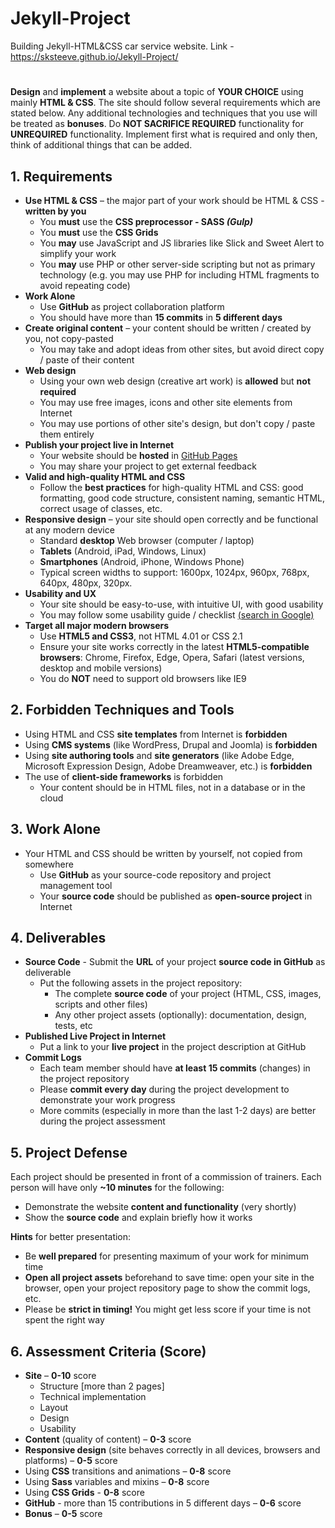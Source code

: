 # Jekyll-Project

Building Jekyll-HTML&CSS car service website.
Link - https://sksteeve.github.io/Jekyll-Project/ 
#
**Design** and **implement** a website about a topic of **YOUR CHOICE** using mainly **HTML & CSS**. The site should follow several requirements which are stated below. Any additional technologies and techniques that you use will be treated as **bonuses**. Do **NOT SACRIFICE REQUIRED** functionality for **UNREQUIRED** functionality. Implement first what is required and only then, think of additional things that can be added.

## **1. Requirements**
* **Use HTML & CSS** – the major part of your work should be HTML & CSS - **written by you**	
	* You **must** use the **CSS preprocessor - SASS _(Gulp)_**
	* You **must** use the **CSS Grids**
	* You **may** use JavaScript and JS libraries like Slick and Sweet Alert to simplify your work
	* You **may** use PHP or other server-side scripting but not as primary technology (e.g. you may use PHP for including HTML fragments to avoid repeating code)
* **Work Alone**
	* Use **GitHub** as project collaboration platform
	* You should have more than **15 commits** in **5 different days**
* **Create original content** – your content should be written / created by you, not copy-pasted
	* You may take and adopt ideas from other sites, but avoid direct copy / paste of their content
* **Web design**
	* Using your own web design (creative art work) is **allowed** but **not required**
	* You may use free images, icons and other site elements from Internet
	* You may use portions of other site's design, but don't copy / paste them entirely
* **Publish your project live in Internet**
	* Your website should be **hosted** in [GitHub Pages](https://pages.github.com/)
	* You may share your project to get external feedback
* **Valid and high-quality HTML and CSS**   
	* Follow the **best practices** for high-quality HTML and CSS: good formatting, good code structure, consistent naming, semantic HTML, correct usage of classes, etc.
* **Responsive design** – your site should open correctly and be functional at any modern device
	* Standard **desktop** Web browser (computer / laptop)
	* **Tablets** (Android, iPad, Windows, Linux)
	* **Smartphones** (Android, iPhone, Windows Phone)
	* Typical screen widths to support: 1600px, 1024px, 960px, 768px, 640px, 480px, 320px.
* **Usability and UX**
	* Your site should be easy-to-use, with intuitive UI, with good usability
	* You may follow some usability guide / checklist [(search in Google)](https://www.google.com/search?q=web+site+usability+checklist)
* **Target all major modern browsers**
	* Use **HTML5 and CSS3**, not HTML 4.01 or CSS 2.1
	* Ensure your site works correctly in the latest **HTML5-compatible browsers**: Chrome, Firefox, Edge, Opera, Safari (latest versions, desktop and mobile versions)
	* You do **NOT** need to support old browsers like IE9

## **2. Forbidden Techniques and Tools**
* Using HTML and CSS **site templates** from Internet is **forbidden**
* Using **CMS systems** (like WordPress, Drupal and Joomla) is **forbidden**
* Using **site authoring tools** and **site generators** (like Adobe Edge, Microsoft Expression Design, Adobe Dreamweaver, etc.) is **forbidden**
* The use of **client-side frameworks** is forbidden
	* Your content should be in HTML files, not in a database or in the cloud

## **3. Work Alone**
* Your HTML and CSS should be written by yourself, not copied from somewhere
	* Use **GitHub** as your source-code repository and project management tool
	* Your **source code** should be published as **open-source project** in Internet

## **4. Deliverables**
* **Source Code** - Submit the **URL** of your project **source code in GitHub** as deliverable
	* Put the following assets in the project repository:
		* The complete **source code** of your project (HTML, CSS, images, scripts and other files)
		* Any other project assets (optionally): documentation, design, tests, etc
* **Published Live Project in Internet**
	* Put a link to your **live project** in the project description at GitHub
* **Commit Logs**
	* Each team member should have **at least 15 commits** (changes) in the project repository
	* Please **commit every day** during the project development to demonstrate your work progress
	* More commits (especially in more than the last 1-2 days) are better during the project assessment

## **5. Project Defense**
Each project should be presented in front of a commission of trainers.
Each person will have only **~10 minutes** for the following:
*	Demonstrate the website **content and functionality** (very shortly)
*	Show the **source code** and explain briefly how it works

**Hints** for better presentation:
*	Be **well prepared** for presenting maximum of your work for minimum time
*	**Open all project assets** beforehand to save time: open your site in the browser, open your project repository page to show the commit logs, etc.
*	Please be **strict in timing!** You might get less score if your time is not spent the right way

## **6. Assessment Criteria (Score)**
*	**Site** – **0-10** score
	- Structure [more than 2 pages]
	- Technical implementation
	- Layout
	- Design
	- Usability
*	**Content** (quality of content) – **0-3** score
*	**Responsive design** (site behaves correctly in all devices, browsers and platforms) –  **0-5** score
* Using **CSS** transitions and animations – **0-8** score
* Using **Sass** variables and mixins – **0-8** score
* Using **CSS Grids** - **0-8** score
*	**GitHub** - more than 15 contributions in 5 different days – **0-6** score
* **Bonus** –  **0-5** score
